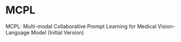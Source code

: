 # MCPL
MCPL: Multi-modal Collaborative Prompt Learning for Medical Vision-Language Model (Initial Version)
